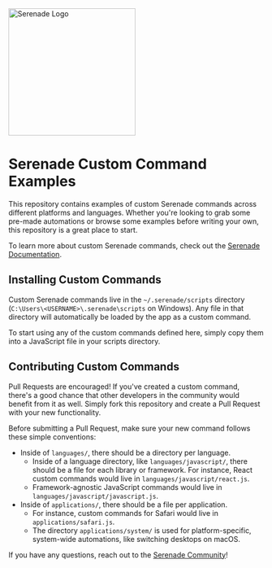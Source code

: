<img src="https://cdn.serenade.ai/img/logo-github.png" width="250px" alt="Serenade Logo" />

# Serenade Custom Command Examples

This repository contains examples of custom Serenade commands across different platforms and languages. Whether you're looking to grab some pre-made automations or browse some examples before writing your own, this repository is a great place to start.

To learn more about custom Serenade commands, check out the [Serenade Documentation](https://serenade.ai/docs#custom-commands).

## Installing Custom Commands

Custom Serenade commands live in the `~/.serenade/scripts` directory (`C:\Users\<USERNAME>\.serenade\scripts` on Windows). Any file in that directory will automatically be loaded by the app as a custom command.

To start using any of the custom commands defined here, simply copy them into a JavaScript file in your scripts directory.

## Contributing Custom Commands

Pull Requests are encouraged! If you've created a custom command, there's a good chance that other developers in the community would benefit from it as well. Simply fork this repository and create a Pull Request with your new functionality.

Before submitting a Pull Request, make sure your new command follows these simple conventions:

* Inside of `languages/`, there should be a directory per language.
    * Inside of a language directory, like `languages/javascript/`, there should be a file for each library or framework. For instance, React custom commands would live in `languages/javascript/react.js`.
    * Framework-agnostic JavaScript commands would live in `languages/javascript/javascript.js`.
* Inside of `applications/`, there should be a file per application.
    * For instance, custom commands for Safari would live in `applications/safari.js`.
    * The directory `applications/system/` is used for platform-specific, system-wide automations, like switching desktops on macOS.

If you have any questions, reach out to the [Serenade Community](https://serenade.ai/community)!
